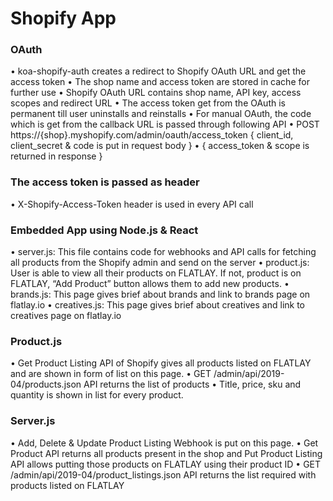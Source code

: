 <!-- TITLE: Shopify App -->
<!-- SUBTITLE: A quick summary of Shopify App -->

# Shopify App

### OAuth
•	koa-shopify-auth creates a redirect to Shopify OAuth URL and get the access token 
•	The shop name and access token are stored in cache for further use
•	Shopify OAuth URL contains shop name, API key, access scopes and redirect URL
•	The access token get from the OAuth is permanent till user uninstalls and reinstalls
•	For manual OAuth, the code which is get from the callback URL is passed through following API
•	POST https://{shop}.myshopify.com/admin/oauth/access_token 
	 { client_id, client_secret & code is put in request body }
•	{ access_token & scope is returned in response }

### The access token is passed as header
•	X-Shopify-Access-Token header is used in every API call

### Embedded App using Node.js & React
•	server.js: This file contains code for webhooks and API calls for fetching all products from the Shopify admin and send on the server
•	product.js: User is able to view all their products on FLATLAY. If not, product is on FLATLAY, “Add Product” button allows them to add new products.
•	brands.js: This page gives brief about brands and link to brands page on flatlay.io
•	creatives.js: This page gives brief about creatives and link to creatives page on flatlay.io

### Product.js
•	Get Product Listing API of Shopify gives all products listed on FLATLAY and are shown in form of list on this page.
•	GET /admin/api/2019-04/products.json API returns the list of products
•	Title, price, sku and quantity is shown in list for every product.

### Server.js
•	Add, Delete & Update Product Listing Webhook is put on this page.
•	Get Product API returns all products present in the shop and Put Product Listing API allows putting those products on FLATLAY using their product ID
•	GET /admin/api/2019-04/product_listings.json API returns the list required with products listed on FLATLAY
